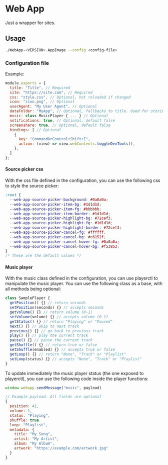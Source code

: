 # Web App

Just a wrapper for sites.

## Usage

```bash
./WebApp-<VERSION>.AppImage --config <config-file>
```

### Configuration file

Example:

```js
module.exports = {
  title: "Title", // Required
  site: "https://site.com", // Required
  css: "style.css", // Optional, hot reloaded if changed
  icon: "icon.png", // Optional
  userAgent: "My User Agent", // Optional
  dataFolder: "MyApp", // Optional, fallbacks to title. Used for storing settings
  music: class MusicPlayer { ... } // Optional
  notifications: true, // Optional, default false
  screenshare: true, // Optional, default false
  bindings: [ // Optional
    {
      key: "CommandOrControl+Shift+I",
      action: (view) => view.webContents.toggleDevTools(),
    },
  ]
};
```

#### Source picker css

With the css file defined in the configuration, you can use the following css to style the source picker:

```css
:root {
  --web-app-source-picker-background: #0a0a0a;
  --web-app-source-picker-item-bg: #1d1d1d;
  --web-app-source-picker-item-fg: #bbbbbb;
  --web-app-source-picker-item-border: #1d1d1d;
  --web-app-source-picker-highlight-bg: #72cef3;
  --web-app-source-picker-highlight-fg: #1d1d1d;
  --web-app-source-picker-highlight-border: #72cef3;
  --web-app-source-picker-cancel-fg: #ffffff;
  --web-app-source-picker-cancel-bg: #c6152f;
  --web-app-source-picker-cancel-hover-fg: #0a0a0a;
  --web-app-source-picker-cancel-hover-bg: #f53853;
}
/* These are the default values */
```

#### Music player

With the music class defined in the configuration, you can use playerctl to manipulate the music player. You can use the following class as a base, with all methods being optional:

```javascript
class SamplePlayer {
  getPosition() {} // return seconds
  setPosition(seconds) {} // accepts seconds
  getVolume() {} // return volume (0-1)
  setVolume(volume) {} // accepts volume (0-1)
  getStatus() {} // return "Playing" or "Paused"
  next() {} // skip to next track
  previous() {} // go back to previous track
  play() {} // play the current track
  pause() {} // pause the current track
  getShuffle() {} // return true or false
  setShuffle(enabled) {} // accepts true or false
  getLoop() {} // return "None", "Track" or "Playlist"
  setLoop(status) {} // accepts "None", "Track" or "Playlist"
}
```

To update immediately the music player status (the one exposed to playerctl), you can use the following code inside the player functions:

```javascript
window.webapp.sendMessage("music", payload)

// Example payload. All fields are optional
{
  position: 42,
  volume: 1,
  status: "Playing",
  shuffle: true
  loop: "Playlist",
  metadata: {
    title: "My Song",
    artist: "My Artist",
    album: "My Album",
    artwork: "https://example.com/artwork.jpg"
  }
}
```

